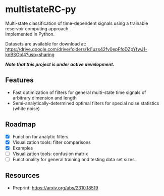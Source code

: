 # multistateRC-py
Multi-state classification of time-dependent signals using a trainable reservoir computing approach. \
Implemented in Python.

Datasets are available for download at: https://drive.google.com/drive/folders/1d1uzs42fv0epFfoDZpYfwJ1-knBSObl4?usp=sharing

***Note that this project is under active development.***

## Features
- Fast optimization of filters for general multi-state time signals of arbitrary dimension and length
- Semi-analytically-determined optimal filters for special noise statistics (white noise)

## Roadmap

- [X] Function for analytic filters
- [X] Visualization tools: filter comparisons
- [X] Examples
- [ ] Visualization tools: confusion matrix
- [ ] Functionality for general training and testing data set sizes

## Resources

- Preprint: https://arxiv.org/abs/2310.18519
